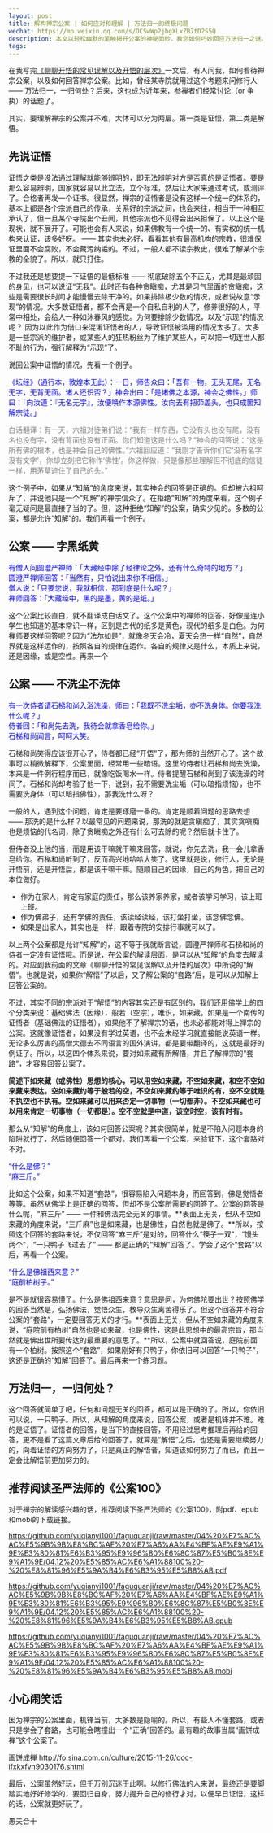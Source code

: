 ```yaml
---
layout: post
title: 解构禅宗公案 | 如何应对和理解 | 万法归一的终极问题
wechat: https://mp.weixin.qq.com/s/OCSwWp2jbgXLxZB7tD2S5Q
description: 本文以轻松幽默的笔触揭开公案的神秘面纱，教您如何巧妙回应万法归一之谜。像是在禅宗世界中漫步，您将发现，即使是最深奥的问题，答案也可能就藏在一只飞过的鸭子里！
tags:
---
```


在我写完[《聊聊开悟的常见误解以及开悟的层次》](https://mp.weixin.qq.com/s/k5sIbi25UhmkpccDAv127g)一文后，有人问我，如何看待禅宗公案，以及如何回答禅宗公案。比如，曾经某寺院就用过这个考题来问修行人 —— 万法归一，一归何处？后来，这也成为近年来，参禅者们经常讨论（or 争执）的话题了。

其实，要理解禅宗的公案并不难，大体可以分为两层。第一类是证悟，第二类是解悟。

## 先说证悟

证悟之类是没法通过理解就能够辨明的，即无法辨明对方是否真的是证悟者。要是那么容易辨明，国家就容易以此立法，立个标准，然后让大家来通过考试，或测评了。合格者再发一个证书。很显然，禅宗的证悟者是没有这样一个统一的体系的，基本上都是各个宗派自己的传承，关系好的宗派之间，也会来往，相当于一种相互承认了，但一旦某个寺院出个丑闻，其他宗派也不见得会出来担保了。以上这个是现状，就不展开了。可能也会有人来说，如果佛教有一个统一的、有实权的统一机构来认证，该多好呀。 —— 其实也未必好，看看其他有最高机构的宗教，很难保证里面不会腐败，不会藏污纳垢的。不过，一般人都不读宗教史，很难了解某个宗教的全貌了。所以，就只打住。

不过我还是想要提一下证悟的最低标准 —— 彻底破除五个不正见，尤其是最顽固的身见，也可以说证“无我”。此时还有各种贪瞋痴，尤其是习气里面的贪瞋痴，这些是需要很长时间才能慢慢去除干净的。如果排除极少数的情况，或者说故意“示现”的情况。大多数证悟者，都不会再是一个自私自利的人了，修养很好的人，平常中相处，会给人一种如沐春风的感觉。为何要排除少数情况，以及“示现”的情况呢？ 因为以此作为借口来混淆证悟者的人，导致证悟被滥用的情况太多了。大多是一些宗派的维护者，或某些人的狂热粉丝为了维护某些人，可以把一切连世人都不耻的行为，强行解释为“示现”了。

说回公案中证悟的情况，先看一个例子。

<span style="color:blue">《坛经》（通行本，敦煌本无此）：一日，师告众曰：「吾有一物，无头无尾，无名无字，无背无面。诸人还识否？」神会出曰：「是诸佛之本源，神会之佛性。」师曰：「向汝道：『无名无字』，汝便唤作本源佛性。汝向去有把茆盖头，也只成箇知解宗徒。」

<span style="color:gray">白话翻译：有一天，六祖对徒弟们说：“我有一样东西，它没有头也没有尾，没有名也没有字，没有背面也没有正面。你们知道这是什么吗？”神会的回答说：“这是所有佛的根本，也是神会自己的佛性。”六祖回应道：“我刚才告诉你们它‘没有名字没有文字’，你却立刻把它称作‘佛性’。你这样做，只是像那些理解但不彻底的信徒一样，用茅草遮住了自己的头。”

这个例子中，如果从“知解”的角度来说，其实神会的回答是正确的。但却被六祖呵斥了，并说他只是一个“知解”的禅宗信众了。在拒绝“知解”的角度来看，这个例子毫无疑问是最直接了当的了。但，这种拒绝“知解”的公案，确实少见的。多数的公案，都是允许“知解”的。我们再看一个例子。

## 公案 —— 字黑纸黄

<span style="color:blue">有僧人问圆澄严禅师：「大藏经中除了经律论之外，还有什么奇特的地方？」<br/>
<span style="color:blue">圆澄严禅师回答：「当然有，只怕说出来你不相信。」<br/>
<span style="color:blue">僧人说：「只要您说，我就相信，那到底是什么呢？」<br/>
<span style="color:blue">禅师回答：「大藏经中，黑的是墨，黄的是纸。」

这个公案比较直白，就不翻译成白话文了。这个公案中的禅师的回答，好像是连小学生也知道的基本常识一样，区别是古代的纸多是黄色，现代的纸多是白色。为何禅师要这样回答呢？因为“法尔如是”，就像冬天会冷，夏天会热一样“自然”，自然界就是这样运作的，按照各自的规律在运作。各自的规律又是什么，本质上来说，还是因缘，或是空性。再来一个

## 公案 —— 不洗尘不洗体

<span style="color:blue">有一次侍者请石梯和尚入浴洗澡，师曰：「我既不洗尘垢，亦不洗身体。你要我洗什么呢？」<br/>
<span style="color:blue">侍者回：「和尚先去洗，我待会就拿香皂给你。」<br/>
石梯和尚闻言，呵呵大笑。

石梯和尚笑得应该很开心了，侍者都已经“开悟”了，那为师的当然开心了。这个故事可以稍微解释下，公案里面，经常用一些暗语。这里的侍者让石梯和尚去洗澡，本来是一件例行程序而已，就像吃饭喝水一样。侍者提醒石梯和尚到了该洗澡的时间了。石梯和尚却考验了他一下，说到，我不需要洗尘垢（可以暗指烦恼），也不需要洗身体（可以暗指佛性），那我洗什么呀？

一般的人，遇到这个问题，肯定是要琢磨一番的。肯定是顺着问题的思路去想 —— 那洗的是什么样？以最常见的问题来说，那洗的就是贪瞋痴了，其实贪嗔痴也是烦恼的代名词，除了贪瞋痴之外还有什么可去除的呢？然后就卡住了。

但侍者没上他的当，而是用该干嘛就干嘛来回答，就说，你先去洗，我一会儿拿香皂给你。石梯和尚听到了，反而高兴地哈哈大笑了。这里就是说，修行人，无论是开悟前，还是开悟后，都是该干嘛干嘛。随顺自己的因缘，自己的角色，把自己的本位做好。

* 作为在家人，肯定有家庭的责任，那么该养家养家，或者该学习学习，该上班上班。
* 作为佛弟子，还有学佛的责任，该读经读经，该打坐打坐，该念佛念佛。
* 如果是出家人，其实也是一样，跟着寺院的安排行事就可以了。

以上两个公案都是允许“知解”的，这不等于我就断言说，圆澄严禅师和石梯和尚的侍者一定没有证悟哦。而是说，在公案的解读层面，是可以从“知解”的角度去解读的。对应到我前面的文章《聊聊开悟的常见误解以及开悟的层次》中所说的“解悟”。也就是说，如果你“解悟”了以后，又了解公案的“套路”后，是可以从知解上回答公案的。

不过，其实不同的宗派对于“解悟”的内容其实还是有区别的，我们还用佛学上的四个分类来说：基础佛法（因缘），般若（空宗），唯识，如来藏。如果是一个南传的证悟者（基础佛法的证悟者），如果他不了解禅宗的话，也未必都能对得上禅宗的公案。这就像证悟者，如果没有学过英语，也不会未经学习就直接能说英语一样。无论多么厉害的高僧大德去不同语言的国外演讲，都是要带翻译的，这就是最好的例证了。所以，以这四个体系来说，要对如来藏有所解悟，并且了解禅宗的“套路”，才容易回答公案了。

**简述下如来藏（或佛性）思想的核心，可以用空如来藏，不空如来藏，和空不空如来藏来表达。空如来藏约等于般若的空，不空如来藏约等于唯识的有，空不空就是不执空也不执有。空如来藏可以用来否定一切事物（一切都非）。不空如来藏也可以用来肯定一切事物（一切都是）。空不空就是中道，该空时空，该有时有。**

那么从“知解”的角度上，该如何回答公案呢？其实很简单，就是不陷入问题本身的陷阱就行了，然后随便回答一个都对。我们再看一个公案，来验证下，这个套路对不对。

<span style="color:blue">“什么是佛？”<br/>
“麻三斤。”

比如这个公案，如果不知道“套路”，很容易陷入问题本身，而回答到，佛是觉悟者等等。虽然从佛学上是正确的回答，但却不是公案所需要的回答了。公案的回答是什么呢，“麻三斤” —— 一件和佛法完全无关的事情。**表面上无关，但从不空如来藏的角度来说，“三斤麻”也是如来藏，也是佛性，自然也就是佛了。**所以，按照这个回答的套路来说，不仅回答“麻三斤”是对的，回答什么“筷子一双”，“馒头两个”，“一只鸭子飞过去了” —— 都是正确的“知解”回答了。学会了这个“套路”以后，再看一个公案。

<span style="color:blue">“什么是佛祖西来意？”<br/>
“庭前柏树子。”

是不是就很容易懂了。什么是佛祖西来意？意思是问，为何佛陀要出世？按照佛学的回答当然是，弘扬佛法，觉悟众生，教导众生离苦得乐了。但这个回答并不符合公案的“套路”，一定要回答无关的才行。**表面上无关，但从不空如来藏的角度来说，“庭院前有柏树”自然也是如来藏，也是佛性，这是此思想中的最高宗旨，那当然就是佛出世所要传达的最重要的意思了。**所以，公案中就回答说，庭院前面有一个柏树。按照这个“套路”，如果刚好有只鸭子，你依旧可以回答“一只鸭子”，这还是正确的“知解”回答了。最后再来一个练习题。

## 万法归一，一归何处？

这个回答就简单了吧，任何和问题无关的回答，都可以是正确的了。所以，你依旧可以说，一只鸭子。所以，从知解的角度来说，回答公案，或者是机锋并不难。难的是证悟了。证悟者的回答，是当下的直接回答，不用经过思考推理后再给的回答，更不是看了这篇文章后给的回答了。就算是“解悟”之后，也还是需要继续努力的，向着证悟的方向努力了，只是真正的解悟者，知道该如何努力了而已，而且一定会比解悟前更加努力的。

## 推荐阅读圣严法师的《公案100》

对于禅宗的解读感兴趣的话，推荐阅读下圣严法师的《公案100》，附pdf、epub和mobi的下载链接。

https://github.com/yuqianyi1001/faguquanji/raw/master/04%20%E7%AC%AC%E5%9B%9B%E8%BC%AF%20%E7%A6%AA%E4%BF%AE%E9%A1%9E%E3%80%81%E6%B3%95%E9%96%80%E6%8C%87%E5%B0%8E%E9%A1%9E/04.12%20%E5%85%AC%E6%A1%88100%20-%20%E8%81%96%E5%9A%B4%E6%B3%95%E5%B8%AB.pdf

https://github.com/yuqianyi1001/faguquanji/raw/master/04%20%E7%AC%AC%E5%9B%9B%E8%BC%AF%20%E7%A6%AA%E4%BF%AE%E9%A1%9E%E3%80%81%E6%B3%95%E9%96%80%E6%8C%87%E5%B0%8E%E9%A1%9E/04.12%20%E5%85%AC%E6%A1%88100%20-%20%E8%81%96%E5%9A%B4%E6%B3%95%E5%B8%AB.epub

https://github.com/yuqianyi1001/faguquanji/raw/master/04%20%E7%AC%AC%E5%9B%9B%E8%BC%AF%20%E7%A6%AA%E4%BF%AE%E9%A1%9E%E3%80%81%E6%B3%95%E9%96%80%E6%8C%87%E5%B0%8E%E9%A1%9E/04.12%20%E5%85%AC%E6%A1%88100%20-%20%E8%81%96%E5%9A%B4%E6%B3%95%E5%B8%AB.mobi

## 小心闹笑话

因为禅宗的公案里面，机锋当前，大多数是隐喻的。所以，有些人不懂套路，或者只是学会了套路，也可能会瞎撞出一个“正确”回答的。最有趣的故事当属“画饼成禅”这个公案了。

画饼成禅 http://fo.sina.com.cn/culture/2015-11-26/doc-ifxkxfvn9030176.shtml

最后，公案虽然好玩，但千万别沉迷于此啊。以修行佛法的人来说，最终还是要脚踏实地好好修学的，要回归自身，努力提升自己的修行才对，以便早日证悟，这样的话，公案就更好玩了。

愚夫合十

